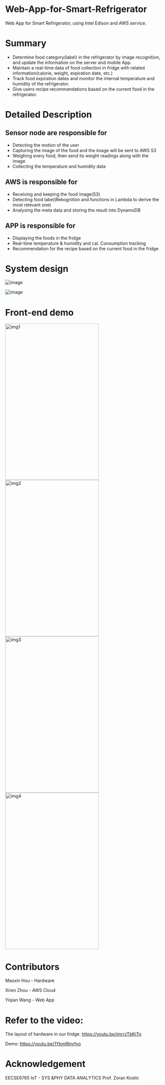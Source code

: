 # Web-App-for-Smart-Refrigerator

Web App for Smart Refrigerator, using Intel Edison and AWS service.

# Summary

* Determine food category(label) in the refrigerator by image recognition, and update the information on the server and mobile App.
* Maintain a real-time data of food collection in fridge with related information(calorie, weight, expiration date, etc.)
* Track food expiration dates and monitor the internal temperature and humidity of the refrigerator.
* Give users recipe recommendations based on the current food in the refrigerator.

# Detailed Description

## Sensor node are responsible for

* Detecting the motion of the user
* Capturing the image of the food and the image will be sent to AWS S3
* Weighing every food, then send its weight readings along with the image
* Collecting the temperature and humidity data 

## AWS is responsible for 

* Receiving and keeping the food image(S3)
* Detecting food label(Rekognition and functions in Lambda to derive the most relevant one)
* Analysing the meta data and storing the result into DynamoDB

## APP is responsible for

* Displaying the foods in the fridge
* Real-time temperature & humidity and cal. Consumption tracking
* Recommendation for the recipe based on the current food in the fridge

# System design

![image](https://github.com/OliviaWYQ/Web-App-for-Smart-Refrigerator/blob/master/demo_img/img5.png)

![image](https://github.com/OliviaWYQ/Web-App-for-Smart-Refrigerator/blob/master/demo_img/img6.png)

# Front-end demo

<img src="https://github.com/OliviaWYQ/Web-App-for-Smart-Refrigerator/blob/master/demo_img/img1.png" width = "300" height = "500" alt="img1" align=center />

<img src="https://github.com/OliviaWYQ/Web-App-for-Smart-Refrigerator/blob/master/demo_img/img2.png" width = "300" height = "500" alt="img2" align=center />

<img src="https://github.com/OliviaWYQ/Web-App-for-Smart-Refrigerator/blob/master/demo_img/img3.png" width = "300" height = "500" alt="img3" align=center />

<img src="https://github.com/OliviaWYQ/Web-App-for-Smart-Refrigerator/blob/master/demo_img/img4.png" width = "300" height = "500" alt="img4" align=center />

# Contributors

Maoxin Hou - Hardware

Xiren Zhou - AWS Cloud 

Yiqian Wang - Web App

# Refer to the video:

The layout of hardware in our fridge:
https://youtu.be/imrrzTbKiTo

Demo:
https://youtu.be/1YkmIRnyfyo

# Acknowledgement

EECSE6765 IoT - SYS &PHY DATA ANALYTICS	Prof. Zoran Kostic
